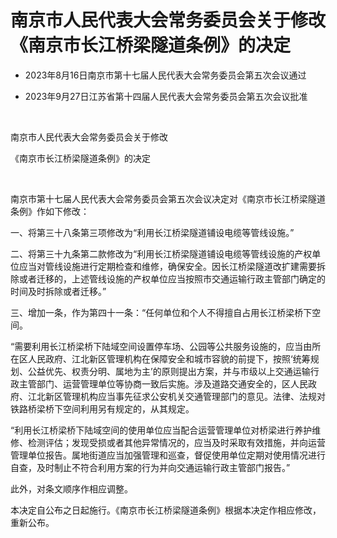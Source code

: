 # 南京市人民代表大会常务委员会关于修改《南京市长江桥梁隧道条例》的决定

- 2023年8月16日南京市第十七届人民代表大会常务委员会第五次会议通过

- 2023年9月27日江苏省第十四届人民代表大会常务委员会第五次会议批准

<!-- INFO END -->

​

南京市人民代表大会常务委员会关于修改

《南京市长江桥梁隧道条例》的决定

​

南京市第十七届人民代表大会常务委员会第五次会议决定对《南京市长江桥梁隧道条例》作如下修改：

一、将第三十八条第三项修改为“利用长江桥梁隧道铺设电缆等管线设施。”

二、将第三十九条第二款修改为“利用长江桥梁隧道铺设电缆等管线设施的产权单位应当对管线设施进行定期检查和维修，确保安全。因长江桥梁隧道改扩建需要拆除或者迁移的，上述管线设施的产权单位应当按照市交通运输行政主管部门确定的时间及时拆除或者迁移。”

三、增加一条，作为第四十一条：“任何单位和个人不得擅自占用长江桥梁桥下空间。

“需要利用长江桥梁桥下陆域空间设置停车场、公园等公共服务设施的，应当由所在区人民政府、江北新区管理机构在保障安全和城市容貌的前提下，按照‘统筹规划、公益优先、权责分明、属地为主’的原则提出方案，并与市级以上交通运输行政主管部门、运营管理单位等协商一致后实施。涉及道路交通安全的，区人民政府、江北新区管理机构应当事先征求公安机关交通管理部门的意见。法律、法规对铁路桥梁桥下空间利用另有规定的，从其规定。

“利用长江桥梁桥下陆域空间的使用单位应当配合运营管理单位对桥梁进行养护维修、检测评估；发现受损或者其他异常情况的，应当及时采取有效措施，并向运营管理单位报告。属地街道应当加强管理和巡查，督促使用单位定期对使用情况进行自查，及时制止不符合利用方案的行为并向交通运输行政主管部门报告。”

此外，对条文顺序作相应调整。

本决定自公布之日起施行。《南京市长江桥梁隧道条例》根据本决定作相应修改，重新公布。
